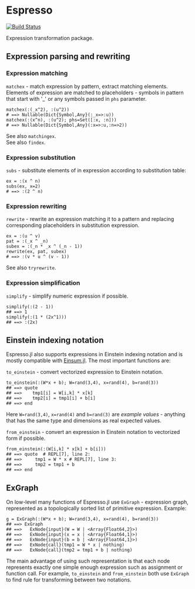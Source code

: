 # Espresso

[![Build Status](https://travis-ci.org/dfdx/Espresso.jl.svg?branch=master)](https://travis-ci.org/dfdx/Espresso.jl)

Expression transformation package. 

## Expression parsing and rewriting

### Expression matching

`matchex` - match expression by pattern, extract matching elements.
Elements of expression are matched to placeholders - symbols in pattern
that start with '_' or any symbols passed in `phs` parameter.

```
matchex(:(_x^2), :(u^2))
# ==> Nullable(Dict{Symbol,Any}(:_x=>:u))
matchex(:(x^n), :(u^2); phs=Set([:x, :n]))
# ==> Nullable(Dict{Symbol,Any}(:x=>:u,:n=>2))
```

See also `matchingex`.  
See also `findex`.

### Expression substitution

`subs` - substitute elements of in expression according to substitution table:

```
ex = :(x ^ n)
subs(ex, x=2)
# ==> :(2 ^ n)
```

### Expression rewriting

`rewrite` - rewrite an expression matching it to a pattern and replacing
corresponding placeholders in substitution expression. 

```
ex = :(u ^ v)
pat = :(_x ^ _n)
subex = :(_n * _x ^ (_n - 1))
rewrite(ex, pat, subex)
# ==> :(v * u ^ (v - 1))
```

See also `tryrewrite`.

### Expression simplification

`simplify` - simplify numeric expression if possible.

```
simplify(:(2 - 1))
## ==> 1
simplify(:(1 * (2x^1)))
## ==> :(2x)
```

## Einstein indexing notation

Espresso.jl also supports expressions in Einstein indexing notation and is mostly compatible with [Einsum.jl](https://github.com/ahwillia/Einsum.jl). The most important functions are:

`to_einstein` - convert vectorized expression to Einstein notation.

```
to_einstein(:(W*x + b); W=rand(3,4), x=rand(4), b=rand(3))
## ==> quote
## ==>    tmp1[i] = W[i,k] * x[k]
## ==>    tmp2[i] = tmp1[i] + b[i]
## ==> end
```

Here `W=rand(3,4)`, `x=rand(4)` and `b=rand(3)` are _example values_ - anything that has the same type and dimensions as real expected values.

`from_einstein` - convert an expression in Einstein notation to vectorized form if possible.

```
from_einstein(:(W[i,k] * x[k] + b[i]))
## ==> quote  # REPL[7], line 2:
## ==>     tmp1 = W * x # REPL[7], line 3:
## ==>     tmp2 = tmp1 + b
## ==> end
```

## ExGraph

On low-level many functions of Espresso.jl use `ExGraph` - expression graph, represented as a topologically sorted list of primitive expression. Example:

```
g = ExGraph(:(W*x + b); W=rand(3,4), x=rand(4), b=rand(3))
## ==> ExGraph
## ==>   ExNode{input}(W = W | <Array{Float64,2}>)
## ==>   ExNode{input}(x = x | <Array{Float64,1}>)
## ==>   ExNode{input}(b = b | <Array{Float64,1}>)
## ==>   ExNode{call}(tmp1 = W * x | nothing)
## ==>   ExNode{call}(tmp2 = tmp1 + b | nothing)
```

The main advantage of using such representation is that each node represents exactly one simple enough expression such as assignment or function call. For example, `to_einstein` and `from_einstein` both use `ExGraph` to find rule for transforming between two notations.